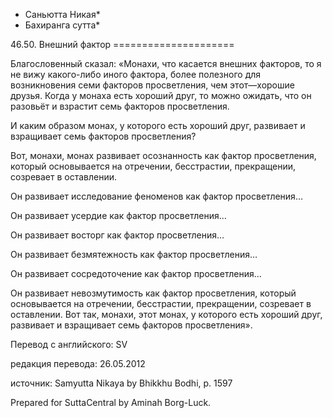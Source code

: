 * Саньютта Никая*
* Бахиранга сутта*

46\.50\. Внешний фактор
\=\=\=\=\=\=\=\=\=\=\=\=\=\=\=\=\=\=\=\=\=

Благословенный сказал: «Монахи, что касается внешних факторов, то я не вижу какого\-либо иного фактора, более полезного для возникновения семи факторов просветления, чем этот—хорошие друзья\. Когда у монаха есть хороший друг, то можно ожидать, что он разовьёт и взрастит семь факторов просветления\.

И каким образом монах, у которого есть хороший друг, развивает и взращивает семь факторов просветления?

Вот, монахи, монах развивает осознанность как фактор просветления, который основывается на отречении, бесстрастии, прекращении, созревает в оставлении\.

Он развивает исследование феноменов как фактор просветления…

Он развивает усердие как фактор просветления…

Он развивает восторг как фактор просветления…

Он развивает безмятежность как фактор просветления…

Он развивает сосредоточение как фактор просветления…

Он развивает невозмутимость как фактор просветления, который основывается на отречении, бесстрастии, прекращении, созревает в оставлении\. Вот так, монахи, этот монах, у которого есть хороший друг, развивает и взращивает семь факторов просветления»\.

Перевод с английского: SV

редакция перевода: 26\.05\.2012

источник: Samyutta Nikaya by Bhikkhu Bodhi, p\. 1597

Prepared for SuttaCentral by Aminah Borg\-Luck\.